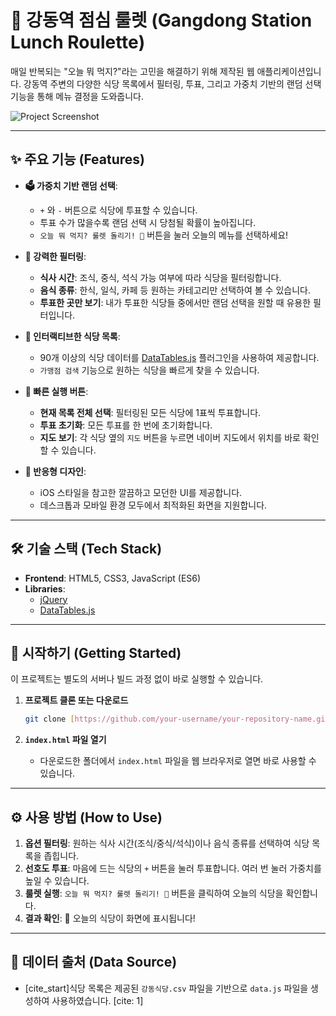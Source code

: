 # 🎲 강동역 점심 룰렛 (Gangdong Station Lunch Roulette)

매일 반복되는 "오늘 뭐 먹지?"라는 고민을 해결하기 위해 제작된 웹 애플리케이션입니다. 강동역 주변의 다양한 식당 목록에서 필터링, 투표, 그리고 가중치 기반의 랜덤 선택 기능을 통해 메뉴 결정을 도와줍니다.

![Project Screenshot](./screenshot.png.png)

---

## ✨ 주요 기능 (Features)

- **🗳️ 가중치 기반 랜덤 선택**:
  - `+` 와 `-` 버튼으로 식당에 투표할 수 있습니다.
  - 투표 수가 많을수록 랜덤 선택 시 당첨될 확률이 높아집니다.
  - `오늘 뭐 먹지? 룰렛 돌리기! 🎲` 버튼을 눌러 오늘의 메뉴를 선택하세요!

- **🔎 강력한 필터링**:
  - **식사 시간**: 조식, 중식, 석식 가능 여부에 따라 식당을 필터링합니다.
  - **음식 종류**: 한식, 일식, 카페 등 원하는 카테고리만 선택하여 볼 수 있습니다.
  - **투표한 곳만 보기**: 내가 투표한 식당들 중에서만 랜덤 선택을 원할 때 유용한 필터입니다.

- **📜 인터랙티브한 식당 목록**:
  - 90개 이상의 식당 데이터를 [DataTables.js](https://datatables.net/) 플러그인을 사용하여 제공합니다.
  - `가맹점 검색` 기능으로 원하는 식당을 빠르게 찾을 수 있습니다.

- **🚀 빠른 실행 버튼**:
  - **현재 목록 전체 선택**: 필터링된 모든 식당에 1표씩 투표합니다.
  - **투표 초기화**: 모든 투표를 한 번에 초기화합니다.
  - **지도 보기**: 각 식당 옆의 `지도` 버튼을 누르면 네이버 지도에서 위치를 바로 확인할 수 있습니다.

- **📱 반응형 디자인**:
  - iOS 스타일을 참고한 깔끔하고 모던한 UI를 제공합니다.
  - 데스크톱과 모바일 환경 모두에서 최적화된 화면을 지원합니다.

---

## 🛠️ 기술 스택 (Tech Stack)

- **Frontend**: HTML5, CSS3, JavaScript (ES6)
- **Libraries**:
  - [jQuery](https://jquery.com/)
  - [DataTables.js](https://datatables.net/)

---

## 🚀 시작하기 (Getting Started)

이 프로젝트는 별도의 서버나 빌드 과정 없이 바로 실행할 수 있습니다.

1.  **프로젝트 클론 또는 다운로드**
    ```bash
    git clone [https://github.com/your-username/your-repository-name.git](https://github.com/your-username/your-repository-name.git)
    ```

2.  **`index.html` 파일 열기**
    -   다운로드한 폴더에서 `index.html` 파일을 웹 브라우저로 열면 바로 사용할 수 있습니다.

---

## ⚙️ 사용 방법 (How to Use)

1.  **옵션 필터링**: 원하는 식사 시간(조식/중식/석식)이나 음식 종류를 선택하여 식당 목록을 좁힙니다.
2.  **선호도 투표**: 마음에 드는 식당의 `+` 버튼을 눌러 투표합니다. 여러 번 눌러 가중치를 높일 수 있습니다.
3.  **룰렛 실행**: `오늘 뭐 먹지? 룰렛 돌리기! 🎲` 버튼을 클릭하여 오늘의 식당을 확인합니다.
4.  **결과 확인**: 🎉 오늘의 식당이 화면에 표시됩니다!

---

## 📄 데이터 출처 (Data Source)

-   [cite_start]식당 목록은 제공된 `강동식당.csv` 파일을 기반으로 `data.js` 파일을 생성하여 사용하였습니다. [cite: 1]